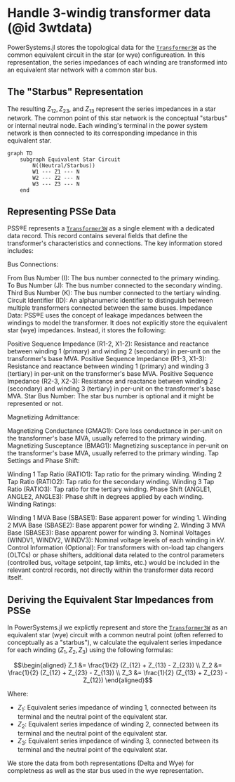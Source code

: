 # Handle 3-windig transformer data (@id 3wtdata)

PowerSystems.jl stores the topological data for the [`Transformer3W`](@ref) as the common equivalent circuit in the star (or wye) configureation. In this representation, the series impedances of each winding are transformed into an equivalent star network with a common star bus.

## The "Starbus" Representation

The resulting $Z_{12}, Z_{23},$ and $Z_{13}$ represent the series impedances in a star network. The common point of this star network is the conceptual "starbus" or internal neutral node. Each winding's terminal in the power system network is then connected to its corresponding impedance in this equivalent star.

```mermaid
graph TD
    subgraph Equivalent Star Circuit
        N((Neutral/Starbus))
        W1 --- Z1 --- N
        W2 --- Z2 --- N
        W3 --- Z3 --- N
    end
```

## Representing PSSe Data

PSS®E represents a [`Transformer3W`](@ref) as a single element with a dedicated data record. This record contains several fields that define the transformer's characteristics and connections. The key information stored includes:

Bus Connections:

From Bus Number (I): The bus number connected to the primary winding.
To Bus Number (J): The bus number connected to the secondary winding.
Third Bus Number (K): The bus number connected to the tertiary winding.
Circuit Identifier (ID): An alphanumeric identifier to distinguish between multiple transformers connected between the same buses.
Impedance Data: PSS®E uses the concept of leakage impedances between the windings to model the transformer. It does not explicitly store the equivalent star (wye) impedances. Instead, it stores the following:

Positive Sequence Impedance (R1-2, X1-2): Resistance and reactance between winding 1 (primary) and winding 2 (secondary) in per-unit on the transformer's base MVA.
Positive Sequence Impedance (R1-3, X1-3): Resistance and reactance between winding 1 (primary) and winding 3 (tertiary) in per-unit on the transformer's base MVA.
Positive Sequence Impedance (R2-3, X2-3): Resistance and reactance between winding 2 (secondary) and winding 3 (tertiary) in per-unit on the transformer's base MVA.
Star Bus Number: The star bus number is optional and it might be represented or not.

Magnetizing Admittance:

Magnetizing Conductance (GMAG1): Core loss conductance in per-unit on the transformer's base MVA, usually referred to the primary winding.
Magnetizing Susceptance (BMAG1): Magnetizing susceptance in per-unit on the transformer's base MVA, usually referred to the primary winding.
Tap Settings and Phase Shift:

Winding 1 Tap Ratio (RATIO1): Tap ratio for the primary winding.
Winding 2 Tap Ratio (RATIO2): Tap ratio for the secondary winding.
Winding 3 Tap Ratio (RATIO3): Tap ratio for the tertiary winding.
Phase Shift (ANGLE1, ANGLE2, ANGLE3): Phase shift in degrees applied by each winding.
Winding Ratings:

Winding 1 MVA Base (SBASE1): Base apparent power for winding 1.
Winding 2 MVA Base (SBASE2): Base apparent power for winding 2.
Winding 3 MVA Base (SBASE3): Base apparent power for winding 3.
Nominal Voltages (WINDV1, WINDV2, WINDV3): Nominal voltage levels of each winding in kV.
Control Information (Optional): For transformers with on-load tap changers (OLTCs) or phase shifters, additional data related to the control parameters (controlled bus, voltage setpoint, tap limits, etc.) would be included in the relevant control records, not directly within the transformer data record itself.

## Deriving the Equivalent Star Impedances from PSSe

In PowerSystems.jl we explictly represent and store the [`Transformer3W`](@ref) as an equivalent star (wye) circuit with a common neutral point (often referred to conceptually as a "starbus"), w calculate the equivalent series impedance for each winding ($Z_1, Z_2, Z_3$) using the following formulas:

$$\begin{aligned}
Z_1 &= \frac{1}{2} (Z_{12} + Z_{13} - Z_{23}) \\
Z_2 &= \frac{1}{2} (Z_{12} + Z_{23} - Z_{13}) \\
Z_3 &= \frac{1}{2} (Z_{13} + Z_{23} - Z_{12})
\end{aligned}$$

Where:

  - $Z_1$: Equivalent series impedance of winding 1, connected between its terminal and the neutral point of the equivalent star.
  - $Z_2$: Equivalent series impedance of winding 2, connected between its terminal and the neutral point of the equivalent star.
  - $Z_3$: Equivalent series impedance of winding 3, connected between its terminal and the neutral point of the equivalent star.

We store the data from both representations (Delta and Wye) for completness as well as the star bus used in the wye representation.
